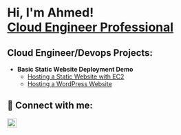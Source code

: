 <h1>Hi, I'm Ahmed! <br/><a href="https://github.com/Ahmednas211"></a> <a href="https://www.linkedin.com/in/nasiruahmed212/">Cloud Engineer Professional</a>

<h2>Cloud Engineer/Devops Projects:</h2>

- <b>**Basic Static Website Deployment Demo**</b>
  - [Hosting a Static Website with EC2](https://github.com/Ahmednas211/Jupiter-Unzipped-Repo)
  - [Hosting a WordPress Website](https://github.com/Ahmednas211/Wordpress-using-LAMP-Stack)

<h2> 🤳 Connect with me:</h2>

[<img align="left" alt="Ahmed Nasiru | LinkedIn" width="22px" src="https://cdn.jsdelivr.net/npm/simple-icons@v3/icons/linkedin.svg" />][linkedin]

[linkedin]: https://www.linkedin.com/in/nasiruahmed212/

<!--
**Ahmednas211/Ahmednas211** is a ✨ _special_ ✨ repository because its `README.md` (this file) appears on your GitHub profile.

Here are some ideas to get you started:

- 🔭 I’m currently working on ...
- 🌱 I’m currently learning ...
- 👯 I’m looking to collaborate on ...
- 🤔 I’m looking for help with ...
- 💬 Ask me about ...
- 📫 How to reach me: ...
- 😄 Pronouns: ...
- ⚡ Fun fact: ...
-->
